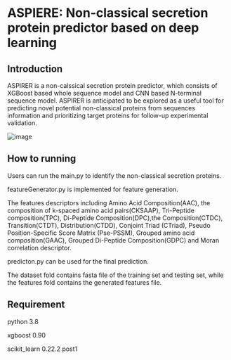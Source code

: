 # ASPIERE: Non-classical secretion protein predictor based on deep learning

## Introduction

ASPIRER is a non-calssical secretion protein predictor, which consists of XGBoost based whole sequence model and CNN based N-terminal sequence model. ASPIRER is anticipated to be explored as a useful tool for predicting novel potential non-classical proteins from sequences information and prioritizing target proteins for follow-up experimental validation.


![image](https://user-images.githubusercontent.com/49023946/124868670-69d4a780-e003-11eb-9d86-a145fb88f880.png)


## How to running

Users can run the main.py to identify the non-classical secretion proteins. 

featureGenerator.py is implemented for feature generation. 

The features descriptors including Amino Acid Composition(AAC), the composition of k-spaced amino acid pairs(CKSAAP), Tri-Peptide composition(TPC), Di-Peptide Composition(DPC),the Composition(CTDC), Transition(CTDT), Distribution(CTDD), Conjoint Triad (CTriad), Pseudo Position-Specific Score Matrix (Pse-PSSM), Grouped amino acid composition(GAAC), Grouped Di-Peptide Composition(GDPC) and Moran correlation descriptor.

predicton.py can be used for the final prediction.

The dataset fold contains fasta file of the training set and testing set, while the features fold contains the generated features file.

## Requirement 
python 3.8

xgboost 0.90

scikit_learn 0.22.2 post1
